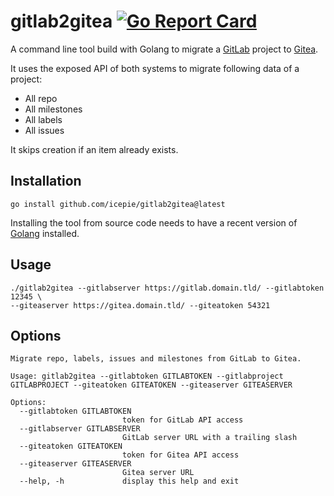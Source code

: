 # gitlab2gitea [![Go Report Card](https://goreportcard.com/badge/icepie/gitlab2gitea)](https://goreportcard.com/report/github.com/icepie/gitlab2gitea)

A command line tool build with Golang to migrate a [GitLab](https://gitlab.com/) project to [Gitea](https://gitea.io/).

It uses the exposed API of both systems to migrate following data of a project:

* All repo
* All milestones
* All labels
* All issues

It skips creation if an item already exists.

## Installation

```
go install github.com/icepie/gitlab2gitea@latest
```

Installing the tool from source code needs to have a recent version of [Golang](https://go.dev/) installed.

## Usage

```
./gitlab2gitea --gitlabserver https://gitlab.domain.tld/ --gitlabtoken 12345 \
--giteaserver https://gitea.domain.tld/ --giteatoken 54321
```

## Options

```
Migrate repo, labels, issues and milestones from GitLab to Gitea.

Usage: gitlab2gitea --gitlabtoken GITLABTOKEN --gitlabproject GITLABPROJECT --giteatoken GITEATOKEN --giteaserver GITEASERVER

Options:
  --gitlabtoken GITLABTOKEN
                         token for GitLab API access
  --gitlabserver GITLABSERVER
                         GitLab server URL with a trailing slash
  --giteatoken GITEATOKEN
                         token for Gitea API access
  --giteaserver GITEASERVER
                         Gitea server URL
  --help, -h             display this help and exit
```
